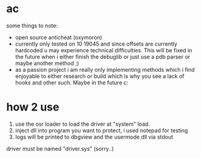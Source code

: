 # ac

some things to note:

- open source anticheat (oxymoron)
- currently only tested on 10 19045 and since offsets are currently hardcoded u may experience technical difficulties. This will be fixed in the future when i either finish the debuglib or just use a pdb parser or maybe another method ;)
- as a passion project i am really only implementing methods which i find enjoyable to either research or build which is why you see a lack of hooks and other such. Maybe in the future c:

# how 2 use

1. use the osr loader to load the driver at "system" load.
2. inject dll into program you want to protect, i used notepad for testing
3. logs will be printed to dbgview and the usermode dll via stdout

driver must be named "driver.sys" (sorry..)